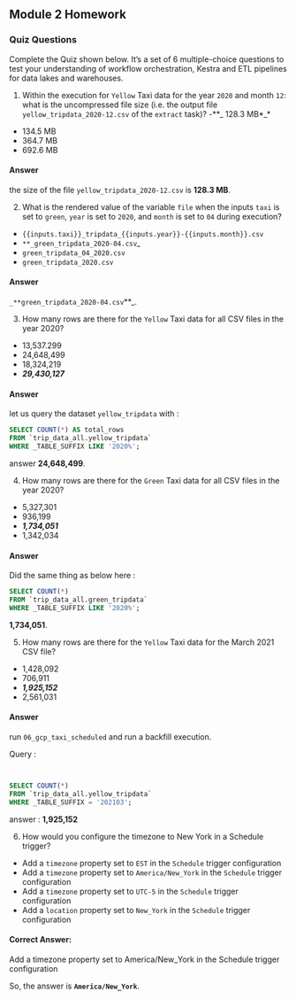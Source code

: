 ## Module 2 Homework

### Quiz Questions

Complete the Quiz shown below. It’s a set of 6 multiple-choice questions to test your understanding of workflow orchestration, Kestra and ETL pipelines for data lakes and warehouses.

1) Within the execution for `Yellow` Taxi data for the year `2020` and month `12`: what is the uncompressed file size (i.e. the output file `yellow_tripdata_2020-12.csv` of the `extract` task)?
-**_ 128.3 MB*_*
- 134.5 MB
- 364.7 MB
- 692.6 MB

#### Answer
the size of the file `yellow_tripdata_2020-12.csv`  is **128.3 MB**. 


2) What is the rendered value of the variable `file` when the inputs `taxi` is set to `green`, `year` is set to `2020`, and `month` is set to `04` during execution?
- `{{inputs.taxi}}_tripdata_{{inputs.year}}-{{inputs.month}}.csv` 
- `**_green_tripdata_2020-04.csv`*_*
- `green_tripdata_04_2020.csv`
- `green_tripdata_2020.csv`

#### Answer 
 `_**green_tripdata_2020-04.csv`**_.


3) How many rows are there for the `Yellow` Taxi data for all CSV files in the year 2020?
- 13,537.299
- 24,648,499
- 18,324,219
- _**29,430,127**_

#### Answer 
 let us query the dataset `yellow_tripdata` with : 
```sql
SELECT COUNT(*) AS total_rows
FROM `trip_data_all.yellow_tripdata`
WHERE _TABLE_SUFFIX LIKE '2020%';
```
 answer **24,648,499**.

4) How many rows are there for the `Green` Taxi data for all CSV files in the year 2020?
- 5,327,301
- 936,199
- _**1,734,051**_
- 1,342,034

#### Answer 
Did the same thing as below here : 
```sql
SELECT COUNT(*) 
FROM `trip_data_all.green_tripdata` 
WHERE _TABLE_SUFFIX LIKE '2020%';
```
 **1,734,051**.

5) How many rows are there for the `Yellow` Taxi data for the March 2021 CSV file?
- 1,428,092
- 706,911
- _**1,925,152**_
- 2,561,031

#### Answer
run `06_gcp_taxi_scheduled` and run a backfill execution.


Query : 
```sql


SELECT COUNT(*) 
FROM `trip_data_all.yellow_tripdata` 
WHERE _TABLE_SUFFIX = '202103';

```

 answer : **1,925,152**

6) How would you configure the timezone to New York in a Schedule trigger?
- Add a `timezone` property set to `EST` in the `Schedule` trigger configuration  
- Add a `timezone` property set to `America/New_York` in the `Schedule` trigger configuration
- Add a `timezone` property set to `UTC-5` in the `Schedule` trigger configuration
- Add a `location` property set to `New_York` in the `Schedule` trigger configuration  

#### Correct Answer:
Add a timezone property set to America/New_York in the Schedule trigger configuration

So, the answer is **`America/New_York`**.
